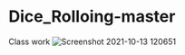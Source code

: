 # Dice_Rolloing-master
Class work
![Screenshot 2021-10-13 120651](https://user-images.githubusercontent.com/92102583/137630391-26d6c9a3-b444-4c57-9f14-3dda5bf5a97c.png)
